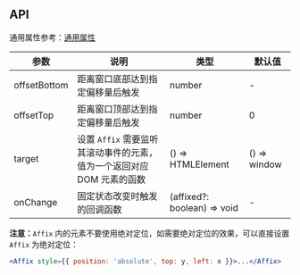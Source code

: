 ## API

通用属性参考：[通用属性](/docs/react/common-props)

| 参数 | 说明 | 类型 | 默认值 |
| --- | --- | --- | --- |
| offsetBottom | 距离窗口底部达到指定偏移量后触发 | number | - |
| offsetTop | 距离窗口顶部达到指定偏移量后触发 | number | 0 |
| target | 设置 `Affix` 需要监听其滚动事件的元素，值为一个返回对应 DOM 元素的函数 | () => HTMLElement | () => window |
| onChange | 固定状态改变时触发的回调函数 | (affixed?: boolean) => void | - |

**注意：**`Affix` 内的元素不要使用绝对定位，如需要绝对定位的效果，可以直接设置 `Affix` 为绝对定位：

```jsx
<Affix style={{ position: 'absolute', top: y, left: x }}>...</Affix>
```